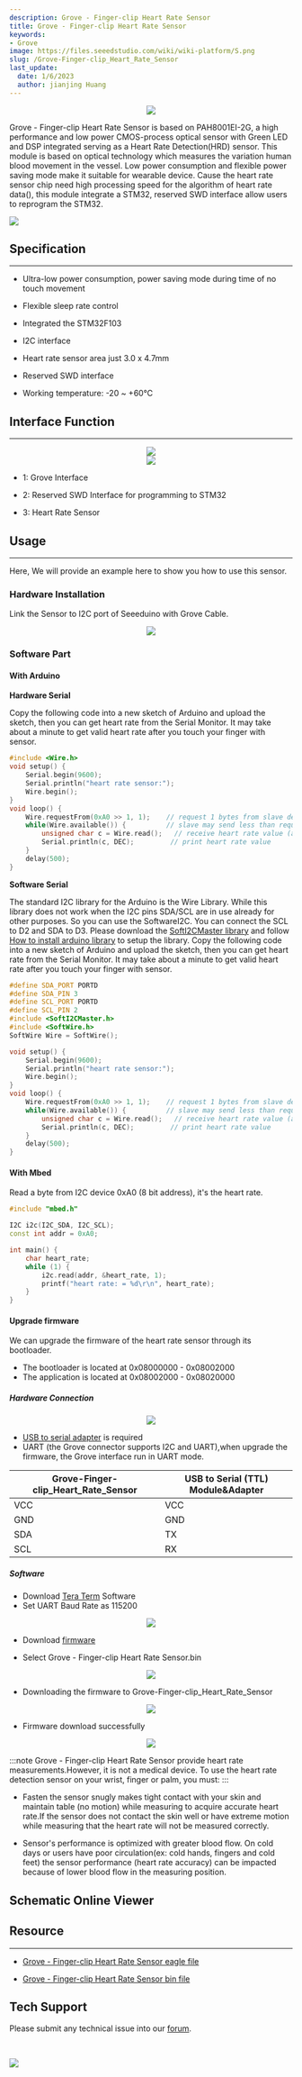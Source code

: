 ```yaml
---
description: Grove - Finger-clip Heart Rate Sensor
title: Grove - Finger-clip Heart Rate Sensor
keywords:
- Grove
image: https://files.seeedstudio.com/wiki/wiki-platform/S.png
slug: /Grove-Finger-clip_Heart_Rate_Sensor
last_update:
  date: 1/6/2023
  author: jianjing Huang
---
```


<div align="center"><img width="{1000}" src="https://files.seeedstudio.com/wiki/Grove-Finger-clip_Heart_Rate_Sensor/img/Grove-Finger-clip_Heart_Rate_Sensor.jpg" /></div>

Grove - Finger-clip Heart Rate Sensor is based on PAH8001EI-2G, a high performance and low power CMOS-process optical sensor with Green LED and DSP integrated serving as a Heart Rate Detection(HRD) sensor. This module is based on optical technology which measures the variation human blood movement in the vessel. Low power consumption and flexible power saving mode make it suitable for wearable device. Cause the heart rate sensor chip need high processing speed for the algorithm of heart rate data(), this module integrate a STM32, reserved SWD interface allow users to reprogram the STM32.

<p style={{textAlign: 'center'}}><a href="https://www.seeedstudio.com/Grove-Finger-clip-Heart-Rate-Sensor-p-2425.html" target="_blank"><img src="https://files.seeedstudio.com/wiki/Seeed-WiKi/docs/images/300px-Get_One_Now_Banner-ragular.png" /></a></p>

## Specification

---

* Ultra-low power consumption, power saving mode during time of no touch movement

* Flexible sleep rate control

* Integrated the STM32F103

* I2C interface

* Heart rate sensor area just 3.0 x 4.7mm

* Reserved SWD interface

* Working temperature: -20 ~ +60℃

## Interface Function

---
<div align="center"><img width="{1000}" src="https://files.seeedstudio.com/wiki/Grove-Finger-clip_Heart_Rate_Sensor/img/Finger-clip_Heart_Rate_Sensor_TOP.jpg" /></div>
<div align="center"><img width="{1000}" src="https://files.seeedstudio.com/wiki/Grove-Finger-clip_Heart_Rate_Sensor/img/Finger-clip_Heart_Rate_Sensor_Bottom.jpg" /></div>

* 1: Grove Interface

* 2: Reserved SWD Interface for programming to STM32

* 3: Heart Rate Sensor

## Usage

---
Here, We will provide an example here to show you how to use this sensor.

### Hardware Installation

Link the Sensor to I2C port of Seeeduino with Grove Cable.

<div align="center"><img width="{1000}" src="https://files.seeedstudio.com/wiki/Grove-Finger-clip_Heart_Rate_Sensor/img/Finger-clip_Heart_Rate_Sensor_Connect.jpg" /></div>

### Software Part

#### With Arduino

**Hardware Serial**

Copy the following code into a new sketch of Arduino and upload the sketch, then you can get heart rate from the Serial Monitor.
It may take about a minute to get valid heart rate after you touch your finger with sensor.

```c++
#include <Wire.h>
void setup() {
    Serial.begin(9600);
    Serial.println("heart rate sensor:");
    Wire.begin();
}
void loop() {
    Wire.requestFrom(0xA0 >> 1, 1);    // request 1 bytes from slave device
    while(Wire.available()) {          // slave may send less than requested
        unsigned char c = Wire.read();   // receive heart rate value (a byte)
        Serial.println(c, DEC);         // print heart rate value
    }
    delay(500);
}
```

**Software Serial**

The standard I2C library for the Arduino is the Wire Library. While this library does not work when the I2C pins SDA/SCL are in use already for other purposes. So you can use the SoftwareI2C. You can connect the SCL to D2 and SDA to D3. Please download the [SoftI2CMaster library](https://github.com/felias-fogg/SoftI2CMaster) and follow [How to install arduino library](https://wiki.seeedstudio.com/How_to_install_Arduino_Library/) to setup the library. Copy the following code into a new sketch of Arduino and upload the sketch, then you can get heart rate from the Serial Monitor.
It may take about a minute to get valid heart rate after you touch your finger with sensor.

```c++
#define SDA_PORT PORTD
#define SDA_PIN 3
#define SCL_PORT PORTD
#define SCL_PIN 2
#include <SoftI2CMaster.h>
#include <SoftWire.h>
SoftWire Wire = SoftWire();

void setup() {
    Serial.begin(9600);
    Serial.println("heart rate sensor:");
    Wire.begin();
}
void loop() {
    Wire.requestFrom(0xA0 >> 1, 1);    // request 1 bytes from slave device
    while(Wire.available()) {          // slave may send less than requested
        unsigned char c = Wire.read();   // receive heart rate value (a byte)
        Serial.println(c, DEC);         // print heart rate value
    }
    delay(500);
}
```

#### With Mbed

Read a byte from I2C device 0xA0 (8 bit address), it's the heart rate.

```c++
#include "mbed.h"

I2C i2c(I2C_SDA, I2C_SCL);
const int addr = 0xA0;

int main() {
    char heart_rate;
    while (1) {
        i2c.read(addr, &heart_rate, 1);
        printf("heart rate: = %d\r\n", heart_rate);
    }
}
```

#### Upgrade firmware

We can upgrade the firmware of the heart rate sensor through its bootloader.

* The bootloader is located at 0x08000000 - 0x08002000
* The application is located at 0x08002000 - 0x08020000

##### Hardware Connection

<div align="center"><img width="{1000}" src="https://files.seeedstudio.com/wiki/Grove-Finger-clip_Heart_Rate_Sensor/img/Firmware_Connection.jpg" /></div>

* [USB to serial adapter](https://www.seeedstudio.com/CH340G-USB-to-Serial-%28TTL%29-Module%26Adapter-p-2359.html) is required
* UART (the Grove connector supports I2C and UART),when upgrade the firmware, the Grove interface run in UART mode.

| Grove-Finger-clip_Heart_Rate_Sensor | USB to Serial (TTL) Module&Adapter |
|-------------------------------------|------------------------------------|
| VCC                                 | VCC                                |
| GND                                 | GND                                |
| SDA                                 | TX                                 |
| SCL                                 | RX                                 |

##### Software

* Download [Tera Term](https://ttssh2.osdn.jp/index.html.en) Software
* Set UART Baud Rate as 115200

<div align="center"><img width="{1000}" src="https://files.seeedstudio.com/wiki/Grove-Finger-clip_Heart_Rate_Sensor/img/BaudRate_Setting.png" /></div>

* Download [firmware](ttps://github.com/SeeedDocument/Grove-Finger-clip_Heart_Rate_Sensor/raw/master/res/Grove-Finger-clip_Heart_Rate_Sensor_bin.zip)

* Select Grove - Finger-clip Heart Rate Sensor.bin

<div align="center"><img width="{1000}" src="https://files.seeedstudio.com/wiki/Grove-Finger-clip_Heart_Rate_Sensor/img/Select_firmware.png" /></div>

* Downloading the firmware to Grove-Finger-clip_Heart_Rate_Sensor

<div align="center"><img width="{1000}" src="https://files.seeedstudio.com/wiki/Grove-Finger-clip_Heart_Rate_Sensor/img/Firmware_download.png" /></div>

* Firmware download successfully

<div align="center"><img width="{1000}" src="https://files.seeedstudio.com/wiki/Grove-Finger-clip_Heart_Rate_Sensor/img/Finish_Downloading.png" /></div>

:::note
Grove - Finger-clip Heart Rate Sensor provide heart rate measurements.However, it is not a medical device. To use the heart rate detection sensor on your wrist, finger or palm, you must:
:::

* Fasten the sensor snugly makes tight contact with your skin and maintain table (no motion) while measuring to acquire accurate
 heart rate.If the sensor does not contact the skin well or have extreme motion while measuring that the heart rate will not
 be measured correctly.

* Sensor's performance is optimized with greater blood flow. On cold days or users have poor circulation(ex: cold hands,
 fingers and cold feet) the sensor performance (heart rate accuracy) can be impacted because of lower blood flow in the
 measuring position.

## Schematic Online Viewer

<div className="altium-ecad-viewer" data-project-src="https://files.seeedstudio.com/wiki/Grove-Finger-clip_Heart_Rate_Sensor/res/Grove-Finger-clip_Heart_Rate_Sensor_v1.0_sch_pcb.zip" style={{borderRadius: '0px 0px 4px 4px', height: 500, borderStyle: 'solid', borderWidth: 1, borderColor: 'rgb(241, 241, 241)', overflow: 'hidden', maxWidth: 1280, maxHeight: 700, boxSizing: 'border-box'}}>
</div>

## Resource

---

* [Grove - Finger-clip Heart Rate Sensor eagle file](https://files.seeedstudio.com/wiki/Grove-Finger-clip_Heart_Rate_Sensor/res/Grove-Finger-clip_Heart_Rate_Sensor_v1.0_sch_pcb.zip)

* [Grove - Finger-clip Heart Rate Sensor bin file](https://files.seeedstudio.com/wiki/Grove-Finger-clip_Heart_Rate_Sensor/res/Grove-Finger-clip_Heart_Rate_Sensor_bin.zip)

## Tech Support

Please submit any technical issue into our [forum](https://forum.seeedstudio.com/).
<div>
  <br /><p style={{textAlign: 'center'}}><a href="https://www.seeedstudio.com/act-4.html?utm_source=wiki&utm_medium=wikibanner&utm_campaign=newproducts" target="_blank"><img src="https://files.seeedstudio.com/wiki/Wiki_Banner/new_product.jpg" /></a></p>
</div>

